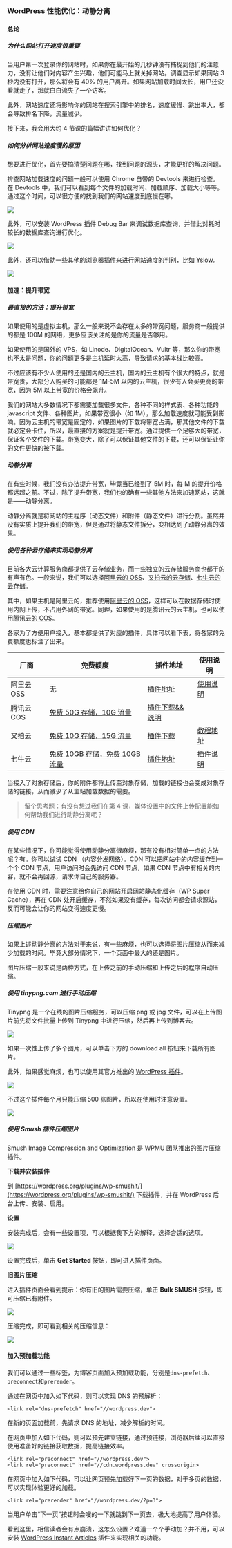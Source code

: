 ### WordPress 性能优化：动静分离

#### 总论

##### 为什么网站打开速度很重要

当用户第一次登录你的网站时，如果你在最开始的几秒钟没有捕捉到他们的注意力，没有让他们对内容产生兴趣，他们可能马上就关掉网站。调查显示如果网站 3 秒内没有打开，那么将会有 40% 的用户离开。如果网站加载时间太长，用户还没看就走了，那就白白流失了一个访客。

此外，网站速度还将影响你的网站在搜索引擎中的排名，速度缓慢、跳出率大，都会导致排名下降，流量减少。

接下来，我会用大约 4 节课的篇幅讲讲如何优化？

##### 如何分析网站速度慢的原因

想要进行优化，首先要搞清楚问题在哪，找到问题的源头，才能更好的解决问题。

排查网站加载速度的问题一般可以使用 Chrome 自带的 Devtools 来进行检查。在 Devtools 中，我们可以看到每个文件的加载时间、加载顺序、加载大小等等。通过这个时间，可以很方便的找到我们的网站速度到底慢在哪。

![](https://postimg.aliavv.com/2018/1h0jn.png)

此外，可以安装 WordPress 插件 Debug Bar 来调试数据库查询，并借此对耗时较长的数据库查询进行优化。

![](https://postimg.aliavv.com/2018/5hg8i.png)

此外，还可以借助一些其他的浏览器插件来进行网站速度的判别，比如 [Yslow](https://chrome.google.com/webstore/detail/ninejjcohidippngpapiilnmkgllmakh)。

![](https://postimg.aliavv.com/2018/jt6f9.png)

#### 加速：提升带宽

##### 最直接的方法：提升带宽

如果使用的是虚拟主机，那么一般来说不会存在太多的带宽问题，服务商一般提供的都是 100M 的网络，更多应该关注的是你的流量是否够用。

如果使用的是国外的 VPS，如 Linode、DigitalOcean、Vultr 等，那么你的带宽也不太是问题，你的问题更多是主机延时太高，导致请求的基本线比较高。

不过应该有不少人使用的还是国内的云主机，国内的云主机有个很大的特点，就是带宽贵，大部分人购买的可能都是 1M-5M 以内的云主机，很少有人会买更高的带宽，因为 5M 以上带宽的价格会飙升。

我们的网站大多数情况下都需要加载很多文件，各种不同的样式表、各种功能的 javascript 文件、各种图片，如果带宽很小（如 1M），那么加载速度就可能受到影响。因为云主机的带宽是固定的，如果图片的下载将带宽占满，那其他文件的下载就必定会卡住，所以，最直接的方案就是提升带宽。通过提供一个足够大的带宽，保证各个文件的下载。带宽变大，除了可以保证其他文件的下载，还可以保证让你的文件更快的被下载。

##### 动静分离

在有些时候，我们没有办法提升带宽，毕竟当已经到了 5M 时，每 M 的提升价格都远超之前。不过，除了提升带宽，我们也的确有一些其他方法来加速网站，这就是——动静分离。

动静分离就是将网站的主程序（动态文件）和附件（静态文件）进行分割。虽然并没有实质上提升我们的带宽，但是通过将静态文件拆分，变相达到了动静分离的效果。

##### 使用各种云存储来实现动静分离

目前各大云计算服务商都提供了云存储业务，而一些独立的云存储服务商也都干的有声有色。一般来说，我们可以选择[阿里云的 OSS](https://oss.console.aliyun.com/overview)、[又拍云的云存储](https://console.upyun.com/register/?invite=BJNB_q2D-)、[七牛云的云存储](https://portal.qiniu.com/signup?code=3lh4p6616cor6)。

其中，如果主机是阿里云的，推荐使用[阿里云的 OSS](https://oss.console.aliyun.com/overview)，这样可以在数据存储时使用内网上传，不占用外网的带宽。同理，如果使用的是腾讯云的云主机，也可以使用[腾讯云的 COS](https://console.cloud.tencent.com/cos)。

各家为了方便用户接入，基本都提供了对应的插件，具体可以看下表，将各家的免费额度也标注了出来。

|厂商|免费额度|插件地址|使用说明|
|---|---|---|---|
|阿里云OSS|无|[插件地址](https://github.com/IvanChou/aliyun-oss-support)|[使用说明](https://github.com/IvanChou/aliyun-oss-support/wiki/Quick-start)|
|腾讯云COS|[免费 50G 存储，10G 流量](https://cloud.tencent.com/document/product/436/6240)|[插件下载&&说明](https://www.slmwp.com/cos-sync-plugins.html)||
|又拍云|[免费 10G 存储，15G 流量](https://www.upyun.com/league)|[插件下载](https://github.com/ihacklog/hacklog-remote-attachment-upyun)|[教程地址](http://80x86.io/post/hacklog-remote-attachment-upaiyun-version)|
|七牛云|[免费 10GB 存储，免费 10GB 流量](https://www.qiniu.com/prices)|[插件地址](https://wordpress.org/plugins/wpjam-qiniu/)|[插件说明](http://blog.wpjam.com/project/wpjam-qiniutek/)|

当接入了对象存储后，你的附件都将上传至对象存储，加载的链接也会变成对象存储的链接，从而减少了从主站加载数据的需要。

> 留个思考题：有没有想过我们在第 4 课，媒体设置中的文件上传配置能如何帮助我们进行动静分离呢？

##### 使用 CDN

在某些情况下，你可能觉得使用动静分离很麻烦，那有没有相对简单一点的方法呢？有。你可以试试 CDN （内容分发网络）。CDN 可以把网站中的内容缓存到一个个 CDN 节点，用户访问时会先访问 CDN 节点，如果 CDN 节点中有相关的内容，就不会再回源，请求你自己的服务器。

在使用 CDN 时，需要注意给你自己的网站开启网站静态化缓存（WP Super Cache），再在 CDN 处开启缓存，不然如果没有缓存，每次访问都会请求源站，反而可能会让你的网站变得速度更慢。

##### 压缩图片

如果上述动静分离的方法对于来说，有一些麻烦，也可以选择将图片压缩从而来减少加载的时间。毕竟大部分情况下，一个页面中最大的还是图片。

图片压缩一般来说是两种方式，在上传之前的手动压缩和上传之后的程序自动压缩。

##### 使用 tinypng.com 进行手动压缩

Tinypng 是一个在线的图片压缩服务，可以压缩 png 或 jpg 文件，可以在上传图片前先将文件批量上传到 Tinypng 中进行压缩，然后再上传到博客去。

![](https://postimg.aliavv.com/2018/r1oqc.png)

如果一次性上传了多个图片，可以单击下方的 download all 按钮来下载所有图片。

此外，如果感觉麻烦，也可以使用其官方推出的 [WordPress 插件](https://wordpress.org/plugins/tiny-compress-images/)。

![](https://postimg.aliavv.com/2018/tp8zn.png)

不过这个插件每个月只能压缩 500 张图片，所以在使用时注意设置。

![](https://postimg.aliavv.com/2018/eo96m.png)

##### 使用 Smush 插件压缩图片

Smush Image Compression and Optimization 是 WPMU 团队推出的图片压缩插件。

**下载并安装插件**

到 [https://wordpress.org/plugins/wp-smushit/](https://wordpress.org/plugins/wp-smushit/) 下载插件，并在 WordPress 后台上传、安装、启用。

**设置**

安装完成后，会有一些设置项，可以根据我下方的解释，选择合适的选项。

![](https://postimg.aliavv.com/2018/m4ll8.png)

设置完成后，单击 **Get Started** 按钮，即可进入插件页面。

**旧图片压缩**

进入插件页面会看到提示：你有旧的图片需要压缩，单击 **Bulk SMUSH** 按钮，即可压缩已有附件。

![](https://postimg.aliavv.com/2018/x7d9c.png)

压缩完成，即可看到相关的压缩信息：

![](https://postimg.aliavv.com/2018/v73by.png)

#### 加入预加载功能

我们可以通过一些标签，为博客页面加入预加载功能，分别是`dns-prefetch`、`preconnect`和`prerender`。

通过在网页中加入如下代码，则可以实现 DNS 的预解析：

```
<link rel="dns-prefetch" href="//wordpress.dev">
```

在新的页面加载前，先请求 DNS 的地址，减少解析的时间。

在网页中加入如下代码，则可以预先建立链接，通过预链接，浏览器后续可以直接使用准备好的链接获取数据，提高链接效率。

```
<link rel="preconnect" href="//wordpress.dev">
<link rel="preconnect" href="//cdn.wordpress.dev" crossorigin>
```

在网页中加入如下代码，可以让网页预先加载好下一页的数据，对于多页的数据，可以实现体验更好的加载。

```
<link rel="prerender" href="//wordpress.dev/?p=3">
```

当用户单击“下一页"按钮时会嗖的一下就跳到下一页去，极大地提高了用户体验。

看到这里，相信读者会有点崩溃，这怎么设置？难道一个个手动加？并不用，可以安装 [WordPress Instant Articles](https://wordpress.org/plugins/instant-articles/) 插件来实现相关的功能。
